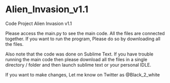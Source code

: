 # Alien_Invasion_v1.1
Code Project Alien Invasion v1.1

Please access the main.py to see the main code. All the files are connected together. If you want to run the program, Please do so by downloading all the files.

Also note that the code was done on Sublime Text. If you have trouble running the main code then please download all the files in a single directory / folder and then launch sublime text or your personal IDLE. 



If you want to make changes, Let me know on Twitter as @Black_2_white 
